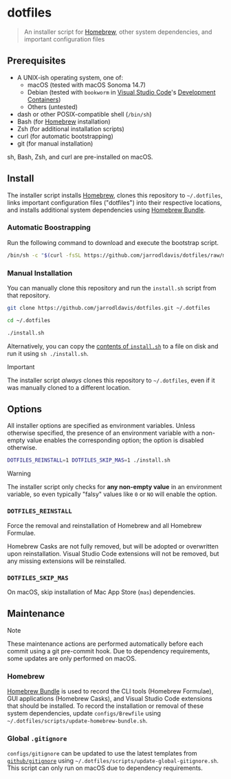 # dotfiles

> An installer script for [Homebrew], other system dependencies, and important configuration files

## Prerequisites

- A UNIX-ish operating system, one of:
  - macOS (tested with macOS Sonoma 14.7)
  - Debian (tested with `bookworm` in [Visual Studio Code]'s [Development Containers])
  - Others (untested)
- dash or other POSIX-compatible shell (`/bin/sh`)
- Bash (for [Homebrew] installation)
- Zsh (for additional installation scripts)
- curl (for automatic bootstrapping)
- git (for manual installation)

sh, Bash, Zsh, and curl are pre-installed on macOS.

## Install

The installer script installs [Homebrew], clones this repository to `~/.dotfiles`, links important
configuration files ("dotfiles") into their respective locations, and installs additional system
dependencies using [Homebrew Bundle].

### Automatic Boostrapping

Run the following command to download and execute the bootstrap script.

```sh
/bin/sh -c "$(curl -fsSL https://github.com/jarrodldavis/dotfiles/raw/main/install.sh)"
```

### Manual Installation

You can manually clone this repository and run the `install.sh` script from that repository.

```sh
git clone https://github.com/jarrodldavis/dotfiles.git ~/.dotfiles
```

```sh
cd ~/.dotfiles
```

```sh
./install.sh
```

Alternatively, you can copy the [contents of `install.sh`] to a file on disk and run it using
`sh ./install.sh`.

> [!IMPORTANT]
> The installer script _always_ clones this repository to `~/.dotfiles`, even if it was
manually cloned to a different location.

## Options

All installer options are specified as environment variables. Unless otherwise specified, the
presence of an environment variable with a non-empty value enables the corresponding option; the
option is disabled otherwise.

```sh
DOTFILES_REINSTALL=1 DOTFILES_SKIP_MAS=1 ./install.sh
```

> [!WARNING]
> The installer script only checks for **any non-empty value** in an environment variable, so even
> typically "falsy" values like `0` or `NO` will enable the option.

### `DOTFILES_REINSTALL`

Force the removal and reinstallation of Homebrew and all Homebrew Formulae.

Homebrew Casks are not fully removed, but will be adopted or overwritten upon reinstallation.
Visual Studio Code extensions will not be removed, but any missing extensions will be reinstalled.

### `DOTFILES_SKIP_MAS`

On macOS, skip installation of Mac App Store (`mas`) dependencies.

## Maintenance

> [!NOTE]
> These maintenance actions are performed automatically before each commit using a git pre-commit
> hook. Due to dependency requirements, some updates are only performed on macOS.

### Homebrew

[Homebrew Bundle] is used to record the CLI tools (Homebrew Formulae), GUI applications
(Homebrew Casks), and Visual Studio Code extensions that should be installed. To record the
installation or removal of these system dependencies, update `configs/Brewfile` using
`~/.dotfiles/scripts/update-homebrew-bundle.sh`.

### Global `.gitignore`

`configs/gitignore` can be updated to use the latest templates from [`github/gitignore`] using
`~/.dotfiles/scripts/update-global-gitignore.sh`. This script can only run on macOS due to
dependency requirements.

[Homebrew]:                     https://brew.sh
[Visual Studio Code]:           https://code.visualstudio.com
[Development Containers]:       https://code.visualstudio.com/docs/remote/containers
[contents of `install.sh`]:     https://github.com/jarrodldavis/dotfiles/raw/main/install.sh
[Homebrew Bundle]:              https://github.com/Homebrew/homebrew-bundle
[`github/gitignore`]:           https://github.com/github/gitignore
